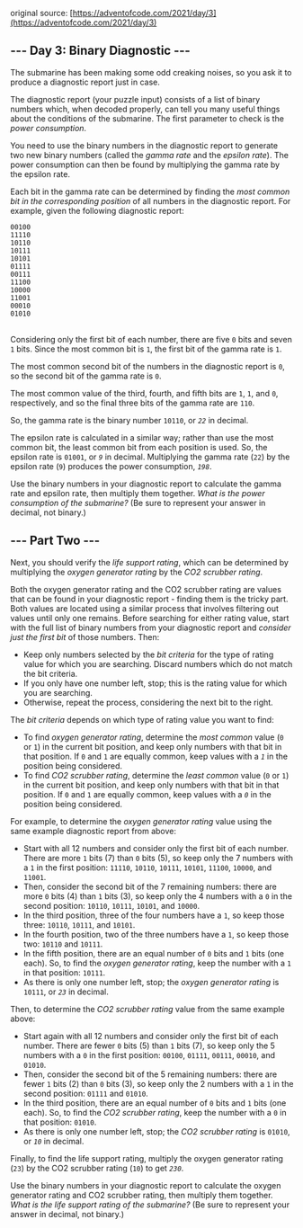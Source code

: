 ﻿original source: [https://adventofcode.com/2021/day/3](https://adventofcode.com/2021/day/3)
## --- Day 3: Binary Diagnostic ---
The submarine has been making some odd creaking noises, so you ask it to produce a diagnostic report just in case.

The diagnostic report (your puzzle input) consists of a list of binary numbers which, when decoded properly, can tell you many useful things about the conditions of the submarine. The first parameter to check is the <em>power consumption</em>.

You need to use the binary numbers in the diagnostic report to generate two new binary numbers (called the <em>gamma rate</em> and the <em>epsilon rate</em>). The power consumption can then be found by multiplying the gamma rate by the epsilon rate.

Each bit in the gamma rate can be determined by finding the <em>most common bit in the corresponding position</em> of all numbers in the diagnostic report. For example, given the following diagnostic report:

<pre>
<code>00100
11110
10110
10111
10101
01111
00111
11100
10000
11001
00010
01010
</code>
</pre>

Considering only the first bit of each number, there are five <code>0</code> bits and seven <code>1</code> bits. Since the most common bit is <code>1</code>, the first bit of the gamma rate is <code>1</code>.

The most common second bit of the numbers in the diagnostic report is <code>0</code>, so the second bit of the gamma rate is <code>0</code>.

The most common value of the third, fourth, and fifth bits are <code>1</code>, <code>1</code>, and <code>0</code>, respectively, and so the final three bits of the gamma rate are <code>110</code>.

So, the gamma rate is the binary number <code>10110</code>, or <code><em>22</em></code> in decimal.

The epsilon rate is calculated in a similar way; rather than use the most common bit, the least common bit from each position is used. So, the epsilon rate is <code>01001</code>, or <code><em>9</em></code> in decimal. Multiplying the gamma rate (<code>22</code>) by the epsilon rate (<code>9</code>) produces the power consumption, <code><em>198</em></code>.

Use the binary numbers in your diagnostic report to calculate the gamma rate and epsilon rate, then multiply them together. <em>What is the power consumption of the submarine?</em> (Be sure to represent your answer in decimal, not binary.)


## --- Part Two ---
Next, you should verify the <em>life support rating</em>, which can be determined by multiplying the <em>oxygen generator rating</em> by the <em>CO2 scrubber rating</em>.

Both the oxygen generator rating and the CO2 scrubber rating are values that can be found in your diagnostic report - finding them is the tricky part. Both values are located using a similar process that involves filtering out values until only one remains. Before searching for either rating value, start with the full list of binary numbers from your diagnostic report and <em>consider just the first bit</em> of those numbers. Then:


 - Keep only numbers selected by the <em>bit criteria</em> for the type of rating value for which you are searching. Discard numbers which do not match the bit criteria.
 - If you only have one number left, stop; this is the rating value for which you are searching.
 - Otherwise, repeat the process, considering the next bit to the right.

The <em>bit criteria</em> depends on which type of rating value you want to find:


 - To find <em>oxygen generator rating</em>, determine the <em>most common</em> value (<code>0</code> or <code>1</code>) in the current bit position, and keep only numbers with that bit in that position. If <code>0</code> and <code>1</code> are equally common, keep values with a <code><em>1</em></code> in the position being considered.
 - To find <em>CO2 scrubber rating</em>, determine the <em>least common</em> value (<code>0</code> or <code>1</code>) in the current bit position, and keep only numbers with that bit in that position. If <code>0</code> and <code>1</code> are equally common, keep values with a <code><em>0</em></code> in the position being considered.

For example, to determine the <em>oxygen generator rating</em> value using the same example diagnostic report from above:


 - Start with all 12 numbers and consider only the first bit of each number. There are more <code>1</code> bits (7) than <code>0</code> bits (5), so keep only the 7 numbers with a <code>1</code> in the first position: <code>11110</code>, <code>10110</code>, <code>10111</code>, <code>10101</code>, <code>11100</code>, <code>10000</code>, and <code>11001</code>.
 - Then, consider the second bit of the 7 remaining numbers: there are more <code>0</code> bits (4) than <code>1</code> bits (3), so keep only the 4 numbers with a <code>0</code> in the second position: <code>10110</code>, <code>10111</code>, <code>10101</code>, and <code>10000</code>.
 - In the third position, three of the four numbers have a <code>1</code>, so keep those three: <code>10110</code>, <code>10111</code>, and <code>10101</code>.
 - In the fourth position, two of the three numbers have a <code>1</code>, so keep those two: <code>10110</code> and <code>10111</code>.
 - In the fifth position, there are an equal number of <code>0</code> bits and <code>1</code> bits (one each). So, to find the <em>oxygen generator rating</em>, keep the number with a <code>1</code> in that position: <code>10111</code>.
 - As there is only one number left, stop; the <em>oxygen generator rating</em> is <code>10111</code>, or <code><em>23</em></code> in decimal.

Then, to determine the <em>CO2 scrubber rating</em> value from the same example above:


 - Start again with all 12 numbers and consider only the first bit of each number. There are fewer <code>0</code> bits (5) than <code>1</code> bits (7), so keep only the 5 numbers with a <code>0</code> in the first position: <code>00100</code>, <code>01111</code>, <code>00111</code>, <code>00010</code>, and <code>01010</code>.
 - Then, consider the second bit of the 5 remaining numbers: there are fewer <code>1</code> bits (2) than <code>0</code> bits (3), so keep only the 2 numbers with a <code>1</code> in the second position: <code>01111</code> and <code>01010</code>.
 - In the third position, there are an equal number of <code>0</code> bits and <code>1</code> bits (one each). So, to find the <em>CO2 scrubber rating</em>, keep the number with a <code>0</code> in that position: <code>01010</code>.
 - As there is only one number left, stop; the <em>CO2 scrubber rating</em> is <code>01010</code>, or <code><em>10</em></code> in decimal.

Finally, to find the life support rating, multiply the oxygen generator rating (<code>23</code>) by the CO2 scrubber rating (<code>10</code>) to get <code><em>230</em></code>.

Use the binary numbers in your diagnostic report to calculate the oxygen generator rating and CO2 scrubber rating, then multiply them together. <em>What is the life support rating of the submarine?</em> (Be sure to represent your answer in decimal, not binary.)


